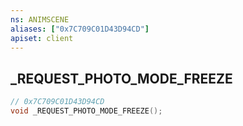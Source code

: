 ```yaml
---
ns: ANIMSCENE
aliases: ["0x7C709C01D43D94CD"]
apiset: client
---
```

## _REQUEST_PHOTO_MODE_FREEZE

```c
// 0x7C709C01D43D94CD
void _REQUEST_PHOTO_MODE_FREEZE();
```